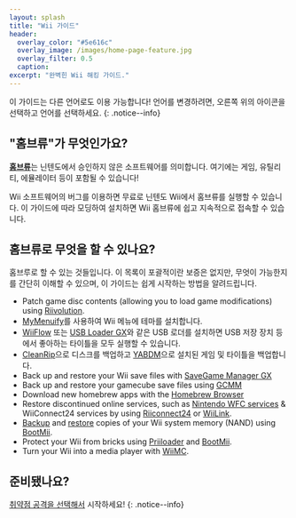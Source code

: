 ```yaml
---
layout: splash
title: "Wii 가이드"
header:
  overlay_color: "#5e616c"
  overlay_image: /images/home-page-feature.jpg
  overlay_filter: 0.5
  caption:
excerpt: "완벽힌 Wii 해킹 가이드."
---
```


이 가이드는 다른 언어로도 이용 가능합니다! 언어를 변경하려면, 오른쪽 위의 아이콘을 선택하고 언어를 선택하세요.
{: .notice--info}

## "홈브류"가 무엇인가요?

[**홈브류**](https://en.wikipedia.org/wiki/Homebrew_(video_games))는 닌텐도에서 승인하지 않은 소프트웨어를 의미합니다. 여기에는 게임, 유틸리티, 에뮬레이터 등이 포함될 수 있습니다!

Wii 소프트웨어의 버그를 이용하면 무료로 닌텐도 Wii에서 홈브류를 실행할 수 있습니다. 이 가이드에 따라 모딩하여 설치하면 Wii 홈브류에 쉽고 지속적으로 접속할 수 있습니다.

## 홈브류로 무엇을 할 수 있나요?

홈브루로 할 수 있는 것들입니다. 이 목록이 포괄적이란 보증은 없지만, 무엇이 가능한지를 간단히 이해할 수 있으며, 이 가이드는 쉽게 시작하는 방법을 알려드립니다.

- Patch game disc contents (allowing you to load game modifications) using [Riivolution](riivolution).
- [MyMenuify](themes)를 사용하여 Wii 메뉴에 테마를 설치합니다.
- [WiiFlow](wiiflow) 또는 [USB Loader GX](usbloadergx)와 같은 USB 로더를 설치하면 USB 저장 장치 등에서 좋아하는 타이틀을 모두 실행할 수 있습니다.
- [CleanRip](/dump-games)으로 디스크를 백업하고 [YABDM](dump-wads)으로 설치된 게임 및 타이틀을 백업합니다.
- Back up and restore your Wii save files with [SaveGame Manager GX](https://wiidatabase.de/downloads/wii-tools/savegame-manager-gx-beta/)
- Back up and restore your gamecube save files using [GCMM](gcsaves)
- Download new homebrew apps with the [Homebrew Browser](hbb)
- Restore discontinued online services, such as [Nintendo WFC services](wiimmfi) & WiiConnect24 services by using [Riiconnect24](riiconnect24) or [WiiLink](wiilink).
- [Backup](bootmii) and [restore](bootmiirecover) copies of your Wii system memory (NAND) using [BootMii](hbc).
- Protect your Wii from bricks using [Priiloader](priiloader) and [BootMii](bootmii).
- Turn your Wii into a media player with [WiiMC](https://oscwii.org/library/app/wiimc-ss).


## 준비됐나요?

[취약점 공격을 선택해서](get-started) 시작하세요!
{: .notice--info}
